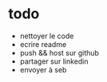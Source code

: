 # todo

- nettoyer le code
- ecrire readme
- push && host sur github
- partager sur linkedin
- envoyer à seb
